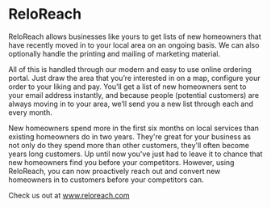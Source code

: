 # ReloReach
ReloReach allows businesses like yours to get lists of new homeowners that have recently moved in to your local area on an ongoing basis. We can also optionally handle the printing and mailing of marketing material. 

All of this is handled through our modern and easy to use online ordering portal. Just draw the area that you’re interested in on a map, configure your order to your liking and pay. You’ll get a list of new homeowners sent to your email address instantly, and because people (potential customers) are always moving in to your area, we’ll send you a new list through each and every month.

New homeowners spend more in the first six months on local services than existing homeowners do in two years. They're great for your business as not only do they spend more than other customers, they'll often become years long customers. Up until now you've just had to leave it to chance that new homeowners find you before your competitors. However, using ReloReach, you can now proactively reach out and convert new homeowners in to customers before your competitors can.

Check us out at www.reloreach.com
